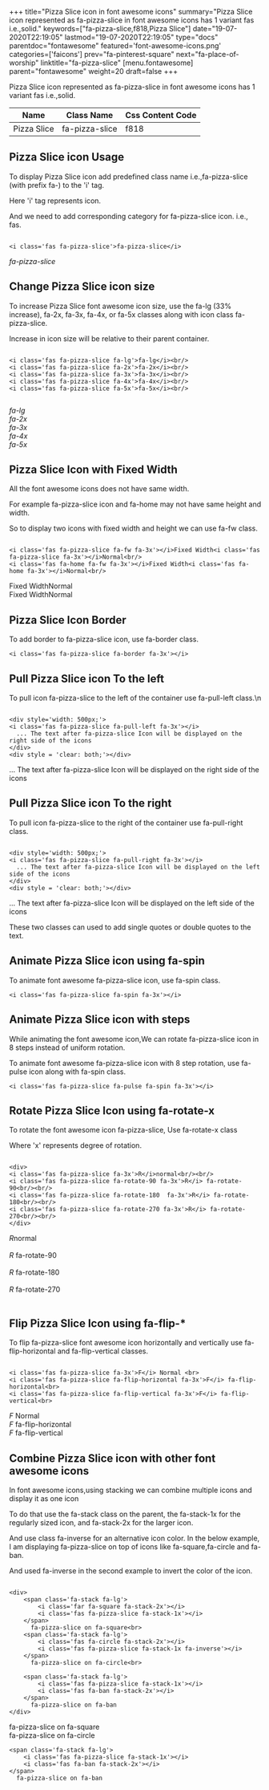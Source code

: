 +++
title="Pizza Slice icon in font awesome icons"
summary="Pizza Slice icon represented as fa-pizza-slice in font awesome icons has 1 variant fas i.e.,solid."
keywords=["fa-pizza-slice,f818,Pizza Slice"]
date="19-07-2020T22:19:05"
lastmod="19-07-2020T22:19:05"
type="docs"
parentdoc="fontawesome"
featured='font-awesome-icons.png'
categories=['faicons']
prev="fa-pinterest-square"
next="fa-place-of-worship"
linktitle="fa-pizza-slice"
[menu.fontawesome]
parent="fontawesome"
weight=20
draft=false
+++


Pizza Slice icon represented as fa-pizza-slice in font awesome icons has 1 variant fas i.e.,solid.

<div class='table-responsive'><table class='table'><thead><tr><th>Name</th><th>Class Name</th><th>Css Content Code</th></tr></thead><tbody><tr><td>Pizza Slice</td><td>fa-pizza-slice</td><td>f818</td></tr></tbody></table></div>



## Pizza Slice icon Usage

To display Pizza Slice icon add predefined class name i.e.,fa-pizza-slice (with prefix fa-) to the 'i' tag.

Here 'i' tag represents icon.

And we need to add corresponding category for fa-pizza-slice icon. i.e., fas.


```

<i class='fas fa-pizza-slice'>fa-pizza-slice</i>
```

<i class='fas fa-pizza-slice'>fa-pizza-slice</i>




## Change Pizza Slice icon size
To increase Pizza Slice font awesome icon size, use the fa-lg (33% increase), fa-2x, fa-3x, fa-4x, or fa-5x classes along with icon class fa-pizza-slice.

Increase in icon size will be relative to their parent container. 

```

<i class='fas fa-pizza-slice fa-lg'>fa-lg</i><br/>
<i class='fas fa-pizza-slice fa-2x'>fa-2x</i><br/>
<i class='fas fa-pizza-slice fa-3x'>fa-3x</i><br/>
<i class='fas fa-pizza-slice fa-4x'>fa-4x</i><br/>
<i class='fas fa-pizza-slice fa-5x'>fa-5x</i><br/>
            
```

<i class='fas fa-pizza-slice fa-lg'>fa-lg</i><br/>
<i class='fas fa-pizza-slice fa-2x'>fa-2x</i><br/>
<i class='fas fa-pizza-slice fa-3x'>fa-3x</i><br/>
<i class='fas fa-pizza-slice fa-4x'>fa-4x</i><br/>
<i class='fas fa-pizza-slice fa-5x'>fa-5x</i><br/>
            



## Pizza Slice Icon with Fixed Width 

All the font awesome icons does not have same width.

For example fa-pizza-slice icon and fa-home may not have same height and width.

So to display two icons with fixed width and height we can use fa-fw class.


```

<i class='fas fa-pizza-slice fa-fw fa-3x'></i>Fixed Width<i class='fas fa-pizza-slice fa-3x'></i>Normal<br/>
<i class='fas fa-home fa-fw fa-3x'></i>Fixed Width<i class='fas fa-home fa-3x'></i>Normal<br/>
```

<i class='fas fa-pizza-slice fa-fw fa-3x'></i>Fixed Width<i class='fas fa-pizza-slice fa-3x'></i>Normal<br/>
<i class='fas fa-home fa-fw fa-3x'></i>Fixed Width<i class='fas fa-home fa-3x'></i>Normal<br/>



## Pizza Slice Icon Border 

To add border to fa-pizza-slice icon, use fa-border class.


```
<i class='fas fa-pizza-slice fa-border fa-3x'></i>

```
<i class='fas fa-pizza-slice fa-border fa-3x'></i>





## Pull Pizza Slice icon To the left

To pull icon fa-pizza-slice to the left of the container use fa-pull-left class.\n

```

<div style='width: 500px;'>
<i class='fas fa-pizza-slice fa-pull-left fa-3x'></i>
  ... The text after fa-pizza-slice Icon will be displayed on the right side of the icons
</div>
<div style = 'clear: both;'></div>
```

<div style='width: 500px;'>
<i class='fas fa-pizza-slice fa-pull-left fa-3x'></i>
  ... The text after fa-pizza-slice Icon will be displayed on the right side of the icons
</div>
<div style = 'clear: both;'></div>




## Pull Pizza Slice icon To the right
To pull icon fa-pizza-slice to the right of the container use fa-pull-right class.

```

<div style='width: 500px;'>
<i class='fas fa-pizza-slice fa-pull-right fa-3x'></i>
  ... The text after fa-pizza-slice Icon will be displayed on the left side of the icons
</div>
<div style = 'clear: both;'></div>
```

<div style='width: 500px;'>
<i class='fas fa-pizza-slice fa-pull-right fa-3x'></i>
  ... The text after fa-pizza-slice Icon will be displayed on the left side of the icons
</div>
<div style = 'clear: both;'></div>

These two classes can used to add single quotes or double quotes to the text.


## Animate Pizza Slice icon using fa-spin
To animate font awesome fa-pizza-slice icon, use fa-spin class.

```
<i class='fas fa-pizza-slice fa-spin fa-3x'></i>
```
<i class='fas fa-pizza-slice fa-spin fa-3x'></i>




## Animate Pizza Slice icon with steps
While animating the font awesome icon,We can rotate fa-pizza-slice icon in 8 steps instead of uniform rotation.

To animate font awesome fa-pizza-slice icon with 8 step rotation, use fa-pulse icon along with fa-spin class.


```
<i class='fas fa-pizza-slice fa-pulse fa-spin fa-3x'></i>

```
<i class='fas fa-pizza-slice fa-pulse fa-spin fa-3x'></i>





## Rotate Pizza Slice Icon using fa-rotate-x
To rotate the font awesome icon fa-pizza-slice, Use fa-rotate-x class

Where 'x' represents degree of rotation.


```

<div>
<i class='fas fa-pizza-slice fa-3x'>R</i>normal<br/><br/>
<i class='fas fa-pizza-slice fa-rotate-90 fa-3x'>R</i> fa-rotate-90<br/><br/> 
<i class='fas fa-pizza-slice fa-rotate-180  fa-3x'>R</i> fa-rotate-180<br/><br/> 
<i class='fas fa-pizza-slice fa-rotate-270 fa-3x'>R</i> fa-rotate-270<br/><br/>
</div>
```

<div>
<i class='fas fa-pizza-slice fa-3x'>R</i>normal<br/><br/>
<i class='fas fa-pizza-slice fa-rotate-90 fa-3x'>R</i> fa-rotate-90<br/><br/> 
<i class='fas fa-pizza-slice fa-rotate-180  fa-3x'>R</i> fa-rotate-180<br/><br/> 
<i class='fas fa-pizza-slice fa-rotate-270 fa-3x'>R</i> fa-rotate-270<br/><br/>
</div>




## Flip Pizza Slice Icon using fa-flip-*
To flip fa-pizza-slice font awesome icon horizontally and vertically use fa-flip-horizontal and fa-flip-vertical classes. 

```

<i class='fas fa-pizza-slice fa-3x'>F</i> Normal <br>
<i class='fas fa-pizza-slice fa-flip-horizontal fa-3x'>F</i> fa-flip-horizontal<br>
<i class='fas fa-pizza-slice fa-flip-vertical fa-3x'>F</i> fa-flip-vertical<br>
```

<i class='fas fa-pizza-slice fa-3x'>F</i> Normal <br>
<i class='fas fa-pizza-slice fa-flip-horizontal fa-3x'>F</i> fa-flip-horizontal<br>
<i class='fas fa-pizza-slice fa-flip-vertical fa-3x'>F</i> fa-flip-vertical<br>




## Combine Pizza Slice icon with other font awesome icons
In font awesome icons,using stacking we can combine multiple icons and display it as one icon 

To do that use the fa-stack class on the parent, the fa-stack-1x for the regularly sized icon, and fa-stack-2x for the larger icon.

And use class fa-inverse for an alternative icon color. 
In the below example, I am displaying fa-pizza-slice on top of icons like fa-square,fa-circle and fa-ban.

And used fa-inverse in the second example to invert the color of the icon.

```

<div>
    <span class='fa-stack fa-lg'>
        <i class='far fa-square fa-stack-2x'></i>
        <i class='fas fa-pizza-slice fa-stack-1x'></i>
    </span>
      fa-pizza-slice on fa-square<br>
    <span class='fa-stack fa-lg'>
        <i class='fas fa-circle fa-stack-2x'></i>
        <i class='fas fa-pizza-slice fa-stack-1x fa-inverse'></i>
    </span>
      fa-pizza-slice on fa-circle<br>

    <span class='fa-stack fa-lg'>
        <i class='fas fa-pizza-slice fa-stack-1x'></i>
        <i class='fas fa-ban fa-stack-2x'></i>
    </span>
      fa-pizza-slice on fa-ban
</div>
```

<div>
    <span class='fa-stack fa-lg'>
        <i class='far fa-square fa-stack-2x'></i>
        <i class='fas fa-pizza-slice fa-stack-1x'></i>
    </span>
      fa-pizza-slice on fa-square<br>
    <span class='fa-stack fa-lg'>
        <i class='fas fa-circle fa-stack-2x'></i>
        <i class='fas fa-pizza-slice fa-stack-1x fa-inverse'></i>
    </span>
      fa-pizza-slice on fa-circle<br>

    <span class='fa-stack fa-lg'>
        <i class='fas fa-pizza-slice fa-stack-1x'></i>
        <i class='fas fa-ban fa-stack-2x'></i>
    </span>
      fa-pizza-slice on fa-ban
</div>






